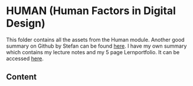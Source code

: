 # HUMAN (Human Factors in Digital Design)
This folder contains all the assets from the Human module. Another good summary on Github by Stefan can be found [here](https://stefanvoegelisrf.github.io/human/). I have my own summary which contains my lecture notes and my 5 page Lernportfolio. It can be accessed [here](). 

## Content